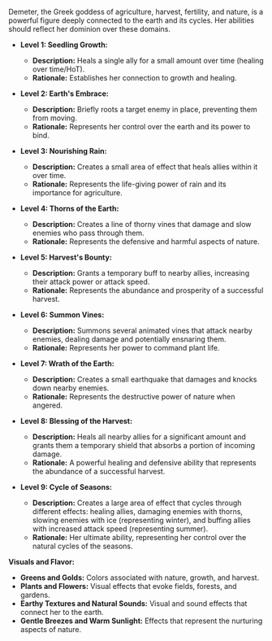 Demeter, the Greek goddess of agriculture, harvest, fertility, and nature, is a powerful figure deeply connected to the earth and its cycles. Her abilities should reflect her dominion over these domains.

- **Level 1: Seedling Growth:**
    
    - **Description:** Heals a single ally for a small amount over time (healing over time/HoT).
    - **Rationale:** Establishes her connection to growth and healing.
- **Level 2: Earth's Embrace:**
    
    - **Description:** Briefly roots a target enemy in place, preventing them from moving.
    - **Rationale:** Represents her control over the earth and its power to bind.
- **Level 3: Nourishing Rain:**
    
    - **Description:** Creates a small area of effect that heals allies within it over time.
    - **Rationale:** Represents the life-giving power of rain and its importance for agriculture.
- **Level 4: Thorns of the Earth:**
    
    - **Description:** Creates a line of thorny vines that damage and slow enemies who pass through them.
    - **Rationale:** Represents the defensive and harmful aspects of nature.
- **Level 5: Harvest's Bounty:**
    
    - **Description:** Grants a temporary buff to nearby allies, increasing their attack power or attack speed.
    - **Rationale:** Represents the abundance and prosperity of a successful harvest.
- **Level 6: Summon Vines:**
    
    - **Description:** Summons several animated vines that attack nearby enemies, dealing damage and potentially ensnaring them.
    - **Rationale:** Represents her power to command plant life.
- **Level 7: Wrath of the Earth:**
    
    - **Description:** Creates a small earthquake that damages and knocks down nearby enemies.
    - **Rationale:** Represents the destructive power of nature when angered.
- **Level 8: Blessing of the Harvest:**
    
    - **Description:** Heals all nearby allies for a significant amount and grants them a temporary shield that absorbs a portion of incoming damage.
    - **Rationale:** A powerful healing and defensive ability that represents the abundance of a successful harvest.
- **Level 9: Cycle of Seasons:**
    
    - **Description:** Creates a large area of effect that cycles through different effects: healing allies, damaging enemies with thorns, slowing enemies with ice (representing winter), and buffing allies with increased attack speed (representing summer).
    - **Rationale:** Her ultimate ability, representing her control over the natural cycles of the seasons.

**Visuals and Flavor:**

- **Greens and Golds:** Colors associated with nature, growth, and harvest.
- **Plants and Flowers:** Visual effects that evoke fields, forests, and gardens.
- **Earthy Textures and Natural Sounds:** Visual and sound effects that connect her to the earth.
- **Gentle Breezes and Warm Sunlight:** Effects that represent the nurturing aspects of nature.